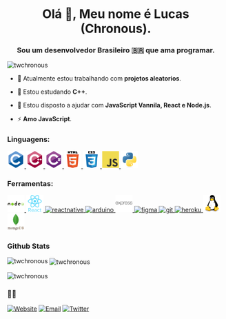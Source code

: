 <h1 align="center">Olá 👋, Meu nome é Lucas (Chronous).</h1>
<h3 align="center">Sou um desenvolvedor Brasileiro 🇧🇷 que ama programar.</h3>

<p align="left"><img src="https://komarev.com/ghpvc/?username=twchronous&label=Profile%20views&color=0e75b6&style=flat" alt="twchronous" /></p>

- 🔭 Atualmente estou trabalhando com **projetos aleatorios**.

- 🌱 Estou estudando **C++**.

- 💬 Estou disposto a ajudar com **JavaScript Vannila, React e Node.js**.

- ⚡ **Amo JavaScript**.


<h3 align="left">Linguagens:</h3>

<p align="left">

<a href="https://www.cprogramming.com/" target="_blank"> 
  <img src="https://raw.githubusercontent.com/devicons/devicon/master/icons/c/c-original.svg" alt="c" width="40" height="40"/>
</a> 
<a href="https://www.w3schools.com/cpp/" target="_blank"> 
  <img src="https://raw.githubusercontent.com/devicons/devicon/master/icons/cplusplus/cplusplus-original.svg" alt="cplusplus" width="40" height="40"/>
</a> 
<a href="https://www.w3schools.com/cs/" target="_blank">
 <img src="https://raw.githubusercontent.com/devicons/devicon/master/icons/csharp/csharp-original.svg" alt="csharp" width="40" height="40"/>
</a>
<a href="https://www.w3.org/html/" target="_blank">
 <img src="https://raw.githubusercontent.com/devicons/devicon/master/icons/html5/html5-original-wordmark.svg" alt="html5" width="40" height="40"/>
</a>
<a href="https://www.w3schools.com/css/" target="_blank">
 <img src="https://raw.githubusercontent.com/devicons/devicon/master/icons/css3/css3-original-wordmark.svg" alt="css3" width="40" height="40"/>
</a>
<a href="https://developer.mozilla.org/en-US/docs/Web/JavaScript" target="_blank">
 <img src="https://raw.githubusercontent.com/devicons/devicon/master/icons/javascript/javascript-original.svg" alt="javascript" width="40" height="40"/>
</a> 
<a href="https://www.python.org" target="_blank">
 <img src="https://raw.githubusercontent.com/devicons/devicon/master/icons/python/python-original.svg" alt="python" width="40" height="40"/>
</a> 

</p>


<h3 align="left">Ferramentas:</h3>

<p align="left"> 

<a href="https://nodejs.org" target="_blank">
 <img src="https://raw.githubusercontent.com/devicons/devicon/master/icons/nodejs/nodejs-original-wordmark.svg" alt="nodejs" width="40" height="40"/>
</a> 
<a href="https://reactjs.org/" target="_blank">
 <img src="https://raw.githubusercontent.com/devicons/devicon/master/icons/react/react-original-wordmark.svg" alt="react" width="40" height="40"/>
</a> 
<a href="https://reactnative.dev/" target="_blank">
 <img src="https://reactnative.dev/img/header_logo.svg" alt="reactnative" width="40" height="40"/>
</a>
<a href="https://www.arduino.cc/" target="_blank">
 <img src="https://cdn.worldvectorlogo.com/logos/arduino-1.svg" alt="arduino" width="40" height="40"/>
</a> 
<a href="https://expressjs.com" target="_blank">
 <img src="https://raw.githubusercontent.com/devicons/devicon/master/icons/express/express-original-wordmark.svg" alt="express" width="40" height="40"/>
</a> 
<a href="https://www.figma.com/" target="_blank">
 <img src="https://www.vectorlogo.zone/logos/figma/figma-icon.svg" alt="figma" width="40" height="40"/>
</a>
<a href="https://git-scm.com/" target="_blank">
 <img src="https://www.vectorlogo.zone/logos/git-scm/git-scm-icon.svg" alt="git" width="40" height="40"/>
</a> 
<a href="https://heroku.com" target="_blank">
 <img src="https://www.vectorlogo.zone/logos/heroku/heroku-icon.svg" alt="heroku" width="40" height="40"/>
</a>
<a href="https://www.linux.org/" target="_blank">
 <img src="https://raw.githubusercontent.com/devicons/devicon/master/icons/linux/linux-original.svg" alt="linux" width="40" height="40"/>
</a>
<a href="https://www.mongodb.com/" target="_blank">
 <img src="https://raw.githubusercontent.com/devicons/devicon/master/icons/mongodb/mongodb-original-wordmark.svg" alt="mongodb" width="40" height="40">
</a> 

</p>    

### Github Stats

<p><img align="left" src="https://github-readme-stats.vercel.app/api/top-langs?username=twchronous&show_icons=true&locale=en&layout=compact" alt="twchronous" /></p>

<p>&nbsp;<img align="center" src="https://github-readme-stats.vercel.app/api?username=twchronous&show_icons=true&locale=en" alt="twchronous" /></p>

<p><img align="center" src="https://github-readme-streak-stats.herokuapp.com/?user=twchronous&" alt="twchronous" /></p>


<h3> 🤝🏻 </h3>

<p align="center">

<a href="https://twchronous.github.io/portifolio" target="_blank"><img alt="Website" src="https://img.shields.io/badge/Website-twchronous.github.io/portifolio/-blue?style=flat&logo=google-chrome"></a>
<a href="mailto:lm0442097@gmail.com"><img alt="Email" src="https://img.shields.io/badge/Email-lm0442097@gmail.com-blue?style=flat&logo=gmail"></a>
<a href="https://twitter.com/__Chronous__"><img alt="Twitter" src="https://img.shields.io/twitter/follow/__chronous__?label=Follow"></a>

</p>
